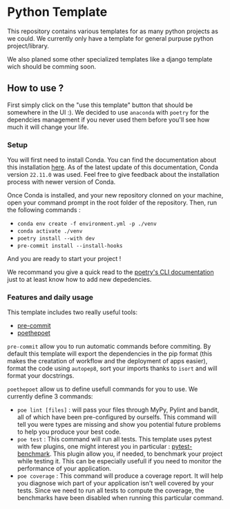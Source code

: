 # Python Template

This repository contains various templates for as many python projects as we could. We currently only have a template for  general purpuse python project/library.

We also planed some other specialized templates like a django template wich should be comming soon.

## How to use ?

First simply click on the "use this template" button that should be somewhere in the UI :).
We decided to use `anaconda` with `poetry` for the dependcies management if you never used them before you'll see how much it will change your life.

### Setup
You will first need to install Conda. You can find the documentation about this installation [here](https://docs.conda.io/projects/conda/en/latest/user-guide/install/index.html). As of the latest update of this documentation, Conda version `22.11.0` was used. Feel free to give feedback about the installation process with newer version of Conda.

Once Conda is installed, and your new repository clonned on your machine,  open your command prompt in the root folder of the repository. Then, run the following commands :

 - `conda env create -f environment.yml -p ./venv`
 - `conda activate ./venv`
 - `poetry install --with dev`
 - `pre-commit install --install-hooks`

 And you are ready to start your project !

We recommand you give a quick read to the [poetry's CLI documentation](https://python-poetry.org/docs/cli/) just to at least know how to add new depedencies.


### Features and daily usage
This template includes two really useful tools:

 - [pre-commit](https://github.com/pre-commit/pre-commit)
 - [poethepoet](https://github.com/nat-n/poethepoet)

`pre-commit` allow you to run automatic commands before commiting. By default this template will export the dependencies in the pip format (this makes the creatation of workflow and the deployment of apps easier), format the code using `autopep8`, sort your imports thanks to `isort` and will format your docstrings. 

`poethepoet` allow us to define usefull commands for you to use. We currently define 3 commands:
 - `poe lint [files]` : will pass your files through MyPy, Pylint and bandit, all of which have been pre-configured by ourselfs. This command will tell you were types are missing and show you potential future problems to help you produce your best code.
 - `poe test` : This command will run all tests. This template uses pytest with few plugins, one might interest you in particular : [pytest-benchmark](https://pytest-benchmark.readthedocs.io/en/latest/usage.html). This plugin allow you, if needed, to benchmark your project while testing it. This can be especially usefull if you need to monitor the performance of your application.
 - `poe coverage` : This command will produce a coverage report. It will help you diagnose wich part of your application isn't well covered by your tests. Since we need to run all tests to compute the coverage, the benchmarks have been disabled when running this particular command.
 

